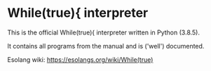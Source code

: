 # While(true){ interpreter
This is the official While(true){ interpreter written in Python (3.8.5).

It contains all programs from the manual and is ('well') documented.

Esolang wiki: https://esolangs.org/wiki/While(true)
